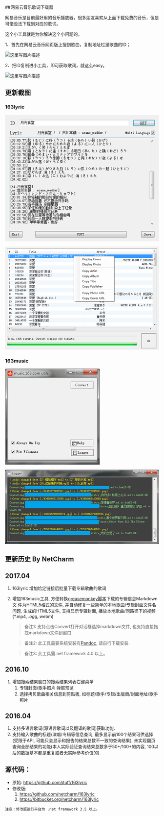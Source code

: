 ##网易云音乐歌词下载器

网易音乐是目前最好用的音乐播放器，很多朋友喜欢从上面下载免费的音乐，但是可惜没法下载到对应的歌词。

这个小工具就是为你解决这个小问题的。

1、首先在网易云音乐网页版上搜到歌曲，复制地址栏里歌曲的ID；

![这里写图片描述](http://img.blog.csdn.net/20150913125937436)

2、把ID复制进小工具，即可获取歌词，就这么easy。

![这里写图片描述](http://img.blog.csdn.net/20150913125900915)

## 更新截图

### 163lyric
![Main Form](https://raw.githubusercontent.com/netcharm/163lyric/master/163lyric/Snapshots/sp_main.png)

![Search Result Form](https://raw.githubusercontent.com/netcharm/163lyric/master/163lyric/Snapshots/sp_searchresult.png)

### 163music

![Main Form](https://raw.githubusercontent.com/netcharm/163lyric/master/163music/snapshots/snap_main.png)

![Console Form](https://raw.githubusercontent.com/netcharm/163lyric/master/163music/snapshots/snap_console.png)

## 更新历史 By NetCharm

2017.04
-------
1. 163lyric 增加给定链接后批量下载专辑歌曲的歌词
1. 增加163music工具, 方便转换[greasemonkey脚本](https://raw.githubusercontent.com/netcharm/greasemonkey-code/master/music.163.com_cover.user.js)下载的专辑信息Markdown文
   件为HTML5格式的文件, 并自动修复一些简单的本地歌曲/专辑封面文件名问题.
   生成的HTML5文件, 支持显示专辑封面, 播放本地歌曲/同路径下的视频(*.mp4, *.ogg,*.webm)
   
   > 备注1: 支持点击Convert打开对话框选择markdown文件, 也支持直接拖拽markdown文件到窗口
   
   > 备注2: 此工具需要系统安装有[Pandoc](http://pandoc.org/), 请自行下载安装.
   
   > 备注3: 此工具需.net framework 4.0 以上。

2016.10
-------
1. 增加搜索结果窗口的搜索结果列表右键菜单
    1. 专辑封面/歌手照片 弹窗预览
    2. 选择拷贝歌曲相关信息到剪贴板, 如标题/歌手/专辑/出版商/封面地址/歌手照片
   
2016.04
-------
1. 支持多语言歌词(源语言歌词以及翻译的歌词)获取功能.
2. 支持输入歌曲的标题/演唱/专辑等信息查询, 最多显示前100个结果可供选择(受限于API, 可能只会显示和报告的结果总数不一致的查询结果),
   未实现翻页查询全部结果的功能(本人实际验证查询结果总数多于50+/100+的内容, 100以后的数据基本都是重复或者无实际参考价值的).

## 源代码：
* 原始: https://github.com/ituff/163lyric
* 修改版: 
    1. https://github.com/netcharm/163lyric
    2. https://bitbucket.org/netcharm/163lyric

```
注意：修改版运行平台为 .net framework 3.5 以上。
```

